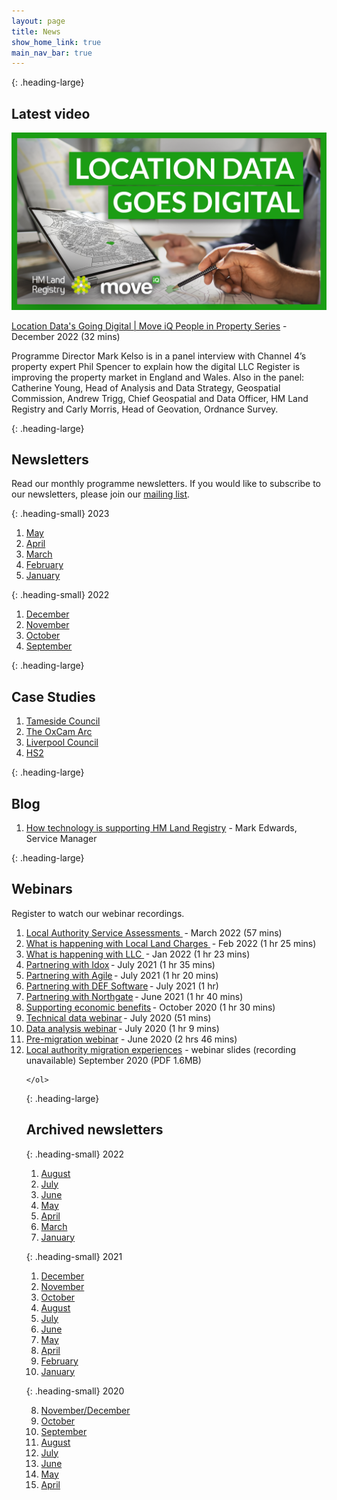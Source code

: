 ```yaml
---
layout: page
title: News
show_home_link: true
main_nav_bar: true
---
```


{: .heading-large}
<h2>Latest video</h2>

<img src="static/img/YouTube_Thumbnail_Land_Registry_Chat.png" alt='Two people working on a screen with a title plan, with the text location data goes digital'>

<a href='https://www.youtube.com/watch?v=lu7e7DJ5xNY'>Location Data's Going Digital | Move iQ People in Property Series</a> - December 2022 (32 mins)

Programme Director Mark Kelso is in a panel interview with Channel 4’s property expert Phil Spencer to explain how the digital LLC Register is improving the property market in England and Wales. Also in the panel: Catherine Young, Head of Analysis and Data Strategy, Geospatial Commission, Andrew Trigg, Chief Geospatial and Data Officer, HM Land Registry and Carly Morris, Head of Geovation, Ordnance Survey.

{: .heading-large}
<h2>Newsletters</h2>

Read our monthly programme newsletters. If you would like to subscribe to our newsletters, please join our <a href="https://public.govdelivery.com/accounts/UKGOVUK_LR/signup/35766">mailing list</a>.


    
    
{: .heading-small}
2023
    
 <ol class='list list-number'>   
    <li><a href='files/Communications/LLC%20newsletter_NEW%20STYLE_May%202023%20(003).pdf' onclick='linkClicked()'>May </a></li>
    <li><a href='files/Communications/LLC%20newsletter_NEW%20STYLE_April%202023.pdf' onclick='linkClicked()'>April </a></li>
    <li><a href='files/Communications/LLC%20newsletter_NEW%20STYLE_MARCH%202023%20EDITION.pdf' onclick='linkClicked()'>March </a></li>
    <li><a href='files/Communications/LLC%20newsletter_NEW%20STYLE_FEB%202023%20EDITION_GG%20(002).pdf' onclick='linkClicked()'>February </a></li>
    <li><a href='files/Communications/LLC%20newsletter_NEW%20STYLE_JANUARY%202023_GG%20(002).pdf' onclick='linkClicked()'>January </a></li>
    
    
</ol>
    
{: .heading-small}
2022
    
 <ol class='list list-number'> 
    <li><a href='files/Communications/LLC%20newsletter_NEW%20STYLE_DECEMBER%202022%201.pdf' onclick='linkClicked()'>December </a></li>
    <li><a href='files/Communications/LLC%20newsletter_NOVEMBER%202022.pdf' onclick='linkClicked()'>November </a></li>
    <li><a href='files/Communications/LLC%20newsletter%20OCTOBER%202022%20(1).pdf' onclick='linkClicked()'>October </a></li>
    <li><a href='files/Communications/LLC%20newsletter_NEW%20STYLE_SEP%202022.pdf' onclick='linkClicked()'>September </a></li>
      
    
</ol>

{: .heading-large}
<h2>Case Studies</h2>

<ol class='list list-number'>
<li><a href='files/Communications/LLC_CASE%20STUDY_Tameside_291021.pdf' onclick='linkClicked()'>Tameside Council </a></li>
<li><a href='files/Communications/OXBRIDGE%20CASE%20STUDY_%20east%20west%20rail%203_BEST%20(1).pdf' onclick='linkClicked()'>The OxCam Arc</a></li>
<li><a href='files/Communications/CASE%20STUDY_LIVERPOOLCOUNCIL_vc.pdf' onclick='linkClicked()'>Liverpool Council </a></li>
<li><a href='files/Communications/CASE%20STUDY_HS2_vb.pdf' onclick='linkClicked()'>HS2 </a></li>



</ol>

{: .heading-large}
<h2>Blog</h2>

<ol class='list list-number'>
     <li><a href='files/Communications/How%20technology%20is%20supporting%20HM%20Land%20Registry.pdf' onclick='linkClicked()'>How technology is supporting HM Land Registry</a> - Mark Edwards, Service Manager</li>
</ol>







{: .heading-large}
<h2>Webinars</h2>

Register to watch our webinar recordings.

<ol class='list list-number'>
   <li><a href='https://register.gotowebinar.com/recording/1662619232768603400' onclick='linkClicked()'>Local Authority Service Assessments </a> - March 2022 (57 mins)</li>
    <li><a href='https://register.gotowebinar.com/recording/viewRecording/2299268349383944717/2396537746131633675/lissa.naylor@landregistry.gov.uk?registrantKey=3803514606460205837&type=ATTENDEEEMAILRECORDINGLINK' onclick='linkClicked()'>What is happening with Local Land Charges </a> - Feb 2022 (1 hr 25 mins)</li>
    <li><a href='https://register.gotowebinar.com/recording/viewRecording/1397859030119229709/6121466537091236619/lissa.naylor@landregistry.gov.uk?registrantKey=3229654198996896013&type=ATTENDEEEMAILRECORDINGLINK' onclick='linkClicked()'>What is happening with LLC </a> - Jan 2022 (1 hr 23 mins)</li>
    <li><a href='https://register.gotowebinar.com/recording/1949531289368842511' onclick='linkClicked()'>Partnering with Idox</a> - July 2021 (1 hr 35 mins)</li>
    <li><a href='https://register.gotowebinar.com/recording/3530810429418704141' onclick='linkClicked()'>Partnering with Agile</a> - July 2021 (1 hr 20 mins)</li>
    <li><a href='https://register.gotowebinar.com/recording/6437359521685068801' onclick='linkClicked()'>Partnering with DEF Software</a> - July 2021 (1 hr)</li>
    <li><a href='https://register.gotowebinar.com/recording/7224921008786406415' onclick='linkClicked()'>Partnering with Northgate</a> - June 2021 (1 hr 40 mins)</li>
    <li><a href='https://register.gotowebinar.com/recording/8203069637203220491' onclick='linkClicked()'>Supporting economic benefits</a> - October 2020 (1 hr 30 mins)</li>
    <li><a href='https://register.gotowebinar.com/recording/1242249536228957967' onclick='linkClicked()'>Technical data webinar</a> - July 2020 (51 mins)</li>
    <li><a href='https://register.gotowebinar.com/recording/2901021156248164104' onclick='linkClicked()'>Data analysis webinar</a> - July 2020 (1 hr 9 mins)</li>
    <li><a href='https://register.gotowebinar.com/register/3466118454595895566' onclick='linkClicked()'>Pre-migration webinar</a> - June 2020 (2 hrs 46 mins)</li>
    <li><a href='files/Communications/Local%20authority%20migration%20experiences%20webinar%20%E2%80%93%20September%202020.pdf' onclick='linkClicked()'>Local authority migration experiences</a> - webinar slides (recording unavailable) September 2020 (PDF 1.6MB)</li>
    
     
    
    
    </ol>
   
   {: .heading-large}
<h2>Archived newsletters</h2>

  
  
     
{: .heading-small}
2022

<ol class='list list-number'>
    
 <li><a href='files/Communications/LLC%20newsletter_NEW%20STYLE_AUG%202022.pdf' onclick='linkClicked()'>August </a></li>
 <li><a href='files/Communications/LLC%20newsletter_NEW%20STYLE_JULY%202022.pdf' onclick='linkClicked()'>July </a></li>
 <li><a href='files/Communications/LLC%20newsletter_JUNE%2017%202022.pdf' onclick='linkClicked()'>June </a></li>
 <li><a href='files/Communications/LLC%20newsletter_NEW%20STYLE_MAY%202022.pdf' onclick='linkClicked()'>May </a></li>
 <li><a href='files/Communications/LLC%20newsletter_APRIL%202022.pdf' onclick='linkClicked()'>April </a></li>
 <li><a href='files/Communications/LLC%20newsletter_MARCH%202022.pdf' onclick='linkClicked()'>March </a></li>
 <li><a href='files/Communications/HM%20Land%20Registry%20local%20land%20charges%20newsletter%20January%202022.pdf' onclick='linkClicked()'>January </a></li>   
    

  </ol>
  
{: .heading-small}
2021

<ol class='list list-number'>
    
 <li><a href='files/Communications/DECEMBER%20newsletter%202021.pdf' onclick='linkClicked()'>December </a></li>
 <li><a href='files/Communications/NOVEMBER%20newsletter%202021.pdf' onclick='linkClicked()'>November </a></li>   
 <li><a href='files/Communications/OCTnewsletter%202021.pdf' onclick='linkClicked()'>October </a></li>
  <li><a href='files/Communications/August%20Newsletter.pdf' onclick='linkClicked()'>August </a></li>
  <li><a href='files/Communications/JULY%20newsletter%202021.pdf' onclick='linkClicked()'>July </a></li>
  <li><a href='files/Communications/JUNE%20newsletter%202021.pdf' onclick='linkClicked()'>June </a></li>
  <li><a href='files/Communications/HM%20Land%20Registry%20local%20land%20charges%20newsletter%20May%202021.pdf' onclick='linkClicked()'>May </a></li>
  <li><a href='files/Communications/April-21-Newsletter.pdf' onclick='linkClicked()'>April </a></li>
  <li><a href='files/Communications/FEB%20newsletter%202021.pdf' onclick='linkClicked("February 2021")'>February </a></li>
  <li><a href='files/Communications/HM%20Land%20Registry%20local%20land%20charges%20newsletter%20January%202021.pdf' onclick='linkClicked()'>January </a></li>
  </ol>  
    
    
{: .heading-small}
2020

 <ol class='list list-number' start='8'>
    <li><a href='files/Communications/NOV-DEC%20newsletter%202020.pdf' onclick='linkClicked()'>November/December </a></li>
    <li><a href='files/Communications/October%20LLC%20Final.pdf' onclick='linkClicked()'>October </a></li>
    <li><a href='files/Communications/email%20newsletter%20SEPT%202020.pdf' onclick='linkClicked()'>September </a></li>
    <li><a href='files/Communications/email%20newsletter%20AUG%202020.pdf' onclick='linkClicked()'>August </a></li>
    <li><a href='files/Communications/July%20Khub%20newsletter%20FINAL.pdf' onclick='linkClicked()'>July </a></li>
    <li><a href='files/Communications/KHub%20Newsletter%20-%20%20June%202020%20.pdf' onclick='linkClicked()'>June </a></li>
    <li><a href='files/Communications/May%20newsletter%20-%20FINAL.pdf' onclick='linkClicked()'>May </a></li>
    <li><a href='files/Communications/Khub%20Newsletter%20-%20MarchApril.pdf' onclick='linkClicked()'>April </a></li>
</ol>
